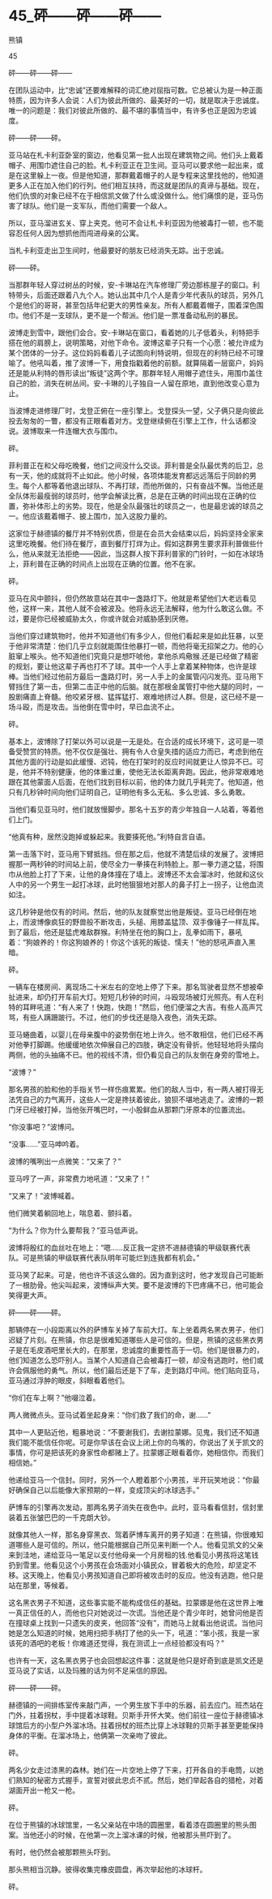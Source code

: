 # 45_砰——砰——砰——

熊镇

45

砰——砰——砰——

在团队运动中，比“忠诚”还要难解释的词汇绝对屈指可数。它总被认为是一种正面特质，因为许多人会说：人们为彼此所做的、最美好的一切，就是取决于忠诚度。唯一的问题是：我们对彼此所做的、最不堪的事情当中，有许多也正是因为忠诚度。

砰——砰——砰。

亚马站在札卡利亚卧室的窗边，他看见第一批人出现在建筑物之间。他们头上戴着帽子、用围巾遮住自己的脸。札卡利亚正在卫生间。亚马可以要求他一起出来，或是在这里躲上一夜。但是他知道，那群戴着帽子的人是专程来这里找他的，他知道更多人正在加入他们的行列。他们相互扶持，而这就是团队的真谛与基础。现在，他们仇恨的对象已经不在于相信凯文做了什么或没做什么。他们痛恨的是，亚马伤害了球队。他们是一支军队，而他们需要一个敌人。

所以，亚马溜进玄关、穿上夹克。他可不会让札卡利亚因为他被毒打一顿，也不能容忍任何人因为想抓他而闯进母亲的公寓。

当札卡利亚走出卫生间时，他最要好的朋友已经消失无踪。出于忠诚。

砰——砰。

当那群年轻人穿过树丛的时候，安-卡琳站在汽车修理厂旁边那栋屋子的窗口。利特带头，后面还跟着八九个人。她认出其中几个人是青少年代表队的球员，另外几个是他们的哥哥，甚至包括年纪更大的男性亲友。所有人都戴着帽子，围着深色围巾。他们不是一支球队，更不是一个帮派。他们是一票准备动私刑的暴民。

波博走到雪中，跟他们会合。安-卡琳站在窗口，看着她的儿子低着头，利特把手搭在他的肩膀上，说明策略，对他下命令。波博这辈子只有一个心愿：被允许成为某个团体的一分子。这位妈妈看着儿子试图向利特说明，但现在的利特已经不可理喻了。他吼叫着，推了波博一下，用食指戳着他的前额。就算隔着一层窗户，妈妈还是能从利特的唇形读出“叛徒”这两个字。那群年轻人用帽子遮住头，用围巾盖住自己的脸，消失在树丛间。安-卡琳的儿子独自一人留在原地，直到他改变心意为止。

当波博走进修理厂时，戈登正俯在一座引擎上。戈登探头一望，父子俩只是向彼此投去匆匆的一瞥，都没有正眼看着对方。戈登继续俯在引擎上工作，什么话都没说。波博取来一件连帽大衣与围巾。

砰。

菲利普正在和父母吃晚餐，他们之间没什么交谈。菲利普是全队最优秀的后卫，总有一天，他的成就将不止如此。他小时候，各项体能发育都远远落后于同龄的男生。每个人都等着他退出球队、不再打球，而他所做的，只有奋战不懈。当他还是全队体形最瘦弱的球员时，他学会解读比赛，总是在正确的时间出现在正确的位置，弥补体形上的劣势。现在，他是全队最强壮的球员之一，也是最忠诚的球员之一。他应该戴着帽子、披上围巾，加入这股力量的。

这家位于赫德镇的餐厅并不特别优质，但是在会员大会结束以后，妈妈坚持全家来这里吃晚餐。他们待在餐厅，直到餐厅打烊为止。假如这群男生要求菲利普做些什么，他从来就无法拒绝——因此，当这群人按下菲利普家的门铃时，一如在冰球场上，菲利普在正确的时间点上出现在正确的位置。他不在家。

砰。

亚马在风中颤抖，但仍然故意站在其中一盏路灯下。他就是希望他们大老远看见他，这样一来，其他人就不会被波及。他将永远无法解释，他为什么敢这么做。不过，要是你已经被威胁太久，你或许就会对威胁感到厌倦。

当他们穿过建筑物时，他并不知道他们有多少人，但他们看起来是如此狂暴，以至于他非常清楚：他们几乎立刻就能围住他暴打一顿，而他将毫无招架之力。他的心脏窜上喉头。他不知道他们究竟只是想吓唬他，拿他杀鸡儆猴.还是已经做了精密的规划，要让他这辈子再也打不了球。其中一个人手上拿着某种物体，也许是球棒。当他们经过他前方最后一盏路灯时，另一人手上的金属管闪闪发亮。亚马用下臂挡住了第一击，但第二击正中他的后脑。就在那根金属管打中他大腿的同时，一股剧痛直上脊髓。他咬紧牙根、猛挥猛打、艰难地挤过人群。但是，这已经不是一场斗殴，而是攻击。当他倒在雪中时，早已血流不止。

砰。

基本上，波博除了打架以外可以说是一无是处。在合适的成长环境下，这可是一项备受赞赏的特质。他不仅仅是强壮、拥有令人仓皇失措的适应力而已，考虑到他在其他方面的行动是如此缓慢、迟钝，他在打架时的反应时间就更让人惊异不已。可是，他并不特别健康，他的体重过重，使他无法长距离奔跑。因此，他非常艰难地跟在其他蒙面人后面，在他们找到目标以前，他的体力就几乎耗完了。他知道，他只有几秒钟时间向他们证明自己，证明他有多么无私、多么忠诚、多么勇敢。

当他们看见亚马时，他们就放慢脚步。那名十五岁的青少年独自一人站着，等着他们上门。

“他真有种，居然没跑掉或躲起来。我要揍死他。”利特自言自语。

第一击落下时，亚马用下臂抵挡。但在那之后，他就不清楚后续的发展了。波博把握那一两秒钟的时间站上前，使尽全力一拳揍在利特脸上。那一拳力道之猛，将围巾从他脸上打了下来，让他的身体撞在了墙上。波博还不太会溜冰时，他就和这伙人中的另一个男生一起打冰球，此时他狠狠地对那人的鼻子打上一拐子，让他血流如注。

这几秒钟是他仅有的时间。然后，他的队友就察觉出他是叛徒。亚马已经倒在地上，而波博像疯狂的野兽般不断攻击，头槌、用膝盖猛顶、双手像锤子一样乱挥。到了最后，他还是猛虎难敌群猴。利特坐在他的胸口上，乱拳如雨下，暴吼着：“狗娘养的！你这狗娘养的！你这个该死的叛徒、懦夫！”他的怒吼声直入黑暗。

砰。

一辆车在楼房间、离现场二十米左右的空地上停了下来。那名驾驶者显然不想被牵扯进来，却仍打开车前大灯。短短几秒钟的时间，斗殴现场被灯光照亮。有人在利特的耳畔吼道：“有人来了！快跑，快跑！”然后，他们便溜之大吉。有些人高声咒骂，有些人蹒跚跛行。不过，他们的步伐还是隐入夜色，消失无踪。

亚马蜷曲着，以婴儿在母亲腹中的姿势倒在地上许久。他不敢相信，他们已经不再对他拳打脚踢。他缓缓地依次伸展自己的四肢，确定没有骨折。他轻轻地将头摆向两侧，他的头抽痛不已。他的视线不清，但仍看见自己的队友倒在身旁的雪地上。

“波博？”

那名男孩的脸和他的手指关节一样伤痕累累。他们的敌人当中，有一两人被打得无法凭自己的力气离开，这些人一定是搀扶着彼此，狼狈不堪地逃走了。波博的一颗门牙已经被打掉，当他张开嘴巴时，一小股鲜血从那颗门牙原本的位置流出。

“你没事吧？”波博问。

“没事……”亚马呻吟着。

波博的嘴咧出一点微笑：“又来了？”

亚马哼了一声，非常费力地吼道：“又来了！”

“又来了！”波博喊着。

他们微笑着躺回地上，喘息着、颤抖着。

“为什么？你为什么要帮我？”亚马低声说。

波博将殷红的血丝吐在地上：“嗯……反正我一定挤不进赫德镇的甲级联赛代表队。可是熊镇的甲级联赛代表队明年可能烂到连我都有机会。”

亚马笑了起来。可是，他也许不该这么做的。因为直到这时，他才发现自己可能断了一根肋骨。他尖叫起来，波博纵声大笑。要不是波博的下巴疼痛不已，他可能会笑得更大声。

砰——砰——砰。

那辆停在一小段距离以外的萨博车关掉了车前大灯。车上坐着两名黑衣男子，他们迟疑了片刻。在熊镇，你总是很难知道哪些人是可信的。但是，熊镇的这些黑衣男子是在毛皮酒吧里长大的，在那里，忠诚度的重要性高于一切。他们是很暴力的，他们知道怎么恐吓别人。当某个人知道自己会被毒打一顿，却没有逃跑时，他们或许会佩服他的勇气。所以，他们最后还是下了车，走到路灯中间。他们贴向亚马，亚马通过浮肿的眼皮，斜眼看着他们。

“你们在车上啊？”他啜泣着。

两人微微点头。亚马试着坐起身来：“你们救了我们的命，谢……”

其中一人更贴近他，粗暴地说：“不要谢我们，去谢拉蒙娜。见鬼，我们还不知道我们能不能信任你呢。可是你早该在会议上闭上你的鸟嘴的，你说出了关于凯文的事情，你可是把该死的身家性命都赌上了。拉蒙娜正眼看着你，她相信你。而我们相信她。”

他递给亚马一个信封。同时，另外一个人瞪着那个小男孩，半开玩笑地说：“你最好确保自己以后能像大家预期的一样，变成顶尖的冰球选手。”

萨博车的引擎再次发动，那两名男子消失在夜色中。此时，亚马看看信封，信封里装着五张皱巴巴的一千克朗大钞。

就像其他人一样，那名身穿黑衣、驾着萨博车离开的男子知道：在熊镇，你很难知道哪些人是可信的。所以，他只能根据自己所见来判断一个人。他看见凯文的父亲来到洼地，递给亚马一笔足以支付他母亲一个月房租的钱.他看见小男孩将这笔钱扔到雪里。他看见这个小男孩在会场面对小镇民众，冒着极大的危险，却坚定不移。这天晚上，他看见小男孩知道自己即将被攻击时的反应。他没有逃跑，他只是站在那里，等候着。

这名黑衣男子不知道，这些事实能不能构成信任的基础。拉蒙娜是他在这世界上唯一真正信任的人，而他也只对她说过一次谎。当他还是个青少年时，她曾问他是否在撞球桌上找到一只遗失的皮夹，他回答“没有”，而她马上就看出他说谎。当他问她是怎么知道的时候，她用扫把手柄打了他的头一下，吼道：“笨小孩，我是一家该死的酒吧的老板！你难道还觉得，我在测谎上一点经验都没有吗？”

也许有一天，这名黑衣男子也会回想起这件事：这就是他只是好奇到底是凯文还是亚马说了实话，以及玛雅的话为何不足采信的原因。

砰——砰——砰。

赫德镇的一间排练室传来敲门声，一个男生放下手中的乐器，前去应门。班杰站在门外，拄着拐杖，手中提着冰球鞋。贝斯手开怀大笑。他们前往一座位于赫德镇冰球馆后方的小型户外溜冰场。拄着拐杖的班杰比穿上冰球鞋的贝斯手甚至更能保持身体的平衡。在溜冰场上，他俩第一次亲吻了彼此。

砰。

两名少女走过漆黑的森林。她们在一片空地上停了下来，打开各自的手电筒，以她们熟知的秘密方式握手，宣誓对彼此忠贞不贰。然后，她们举起各自的猎枪，对着湖面开出一枪又一枪。

砰。

在位于熊镇的冰球馆里，一名父亲站在中场的圆圈里，看着漆在圆圈里的熊头图案。当他还小的时候，在他第一次上溜冰课的时候，他被那头熊吓到了。

有时，他仍然会被那颗熊头吓到。

那头熊相当沉静。彼得收集完橡皮圆盘，再次举起他的冰球杆。

砰。